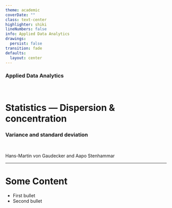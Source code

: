```yaml
---
theme: academic
coverDate: ""
class: text-center
highlighter: shiki
lineNumbers: false
info: Applied Data Analytics
drawings:
  persist: false
transition: fade
defaults:
  layout: center
---
```


### Applied Data Analytics

<br/>

# Statistics — Dispersion & concentration

### Variance and standard deviation

<br/>


Hans-Martin von Gaudecker and Aapo Stenhammar

---

# Some Content

- First bullet
- Second bullet
